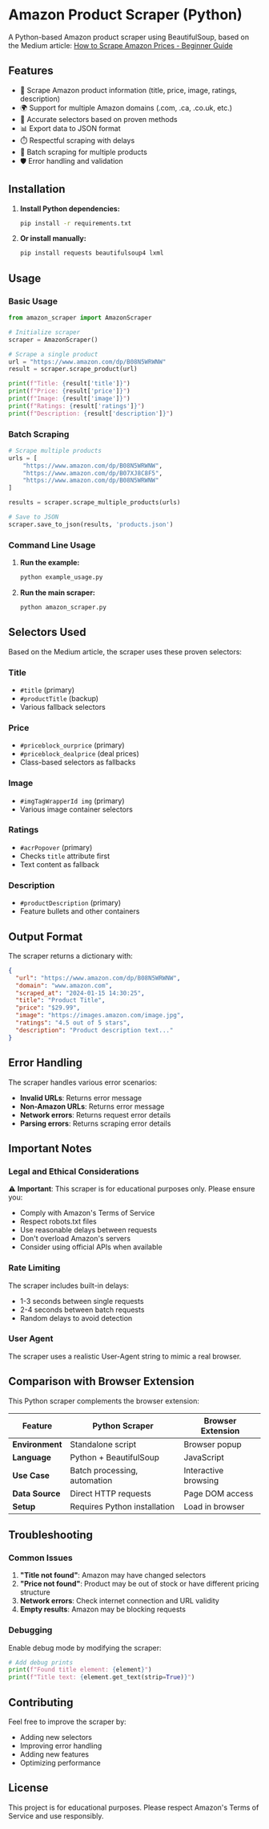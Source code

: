 # Amazon Product Scraper (Python)

A Python-based Amazon product scraper using BeautifulSoup, based on the Medium article: [How to Scrape Amazon Prices - Beginner Guide](https://medium.com/@joerosborne/how-to-scrape-amazon-prices-beginner-guide-a9d2b42dc1ec)

## Features

- 🛒 Scrape Amazon product information (title, price, image, ratings, description)
- 🌍 Support for multiple Amazon domains (.com, .ca, .co.uk, etc.)
- 🎯 Accurate selectors based on proven methods
- 📊 Export data to JSON format
- ⏱️ Respectful scraping with delays
- 🔄 Batch scraping for multiple products
- 🛡️ Error handling and validation

## Installation

1. **Install Python dependencies:**
   ```bash
   pip install -r requirements.txt
   ```

2. **Or install manually:**
   ```bash
   pip install requests beautifulsoup4 lxml
   ```

## Usage

### Basic Usage

```python
from amazon_scraper import AmazonScraper

# Initialize scraper
scraper = AmazonScraper()

# Scrape a single product
url = "https://www.amazon.com/dp/B08N5WRWNW"
result = scraper.scrape_product(url)

print(f"Title: {result['title']}")
print(f"Price: {result['price']}")
print(f"Image: {result['image']}")
print(f"Ratings: {result['ratings']}")
print(f"Description: {result['description']}")
```

### Batch Scraping

```python
# Scrape multiple products
urls = [
    "https://www.amazon.com/dp/B08N5WRWNW",
    "https://www.amazon.com/dp/B07XJ8C8F5",
    "https://www.amazon.com/dp/B08N5WRWNW"
]

results = scraper.scrape_multiple_products(urls)

# Save to JSON
scraper.save_to_json(results, 'products.json')
```

### Command Line Usage

1. **Run the example:**
   ```bash
   python example_usage.py
   ```

2. **Run the main scraper:**
   ```bash
   python amazon_scraper.py
   ```

## Selectors Used

Based on the Medium article, the scraper uses these proven selectors:

### Title
- `#title` (primary)
- `#productTitle` (backup)
- Various fallback selectors

### Price
- `#priceblock_ourprice` (primary)
- `#priceblock_dealprice` (deal prices)
- Class-based selectors as fallbacks

### Image
- `#imgTagWrapperId img` (primary)
- Various image container selectors

### Ratings
- `#acrPopover` (primary)
- Checks `title` attribute first
- Text content as fallback

### Description
- `#productDescription` (primary)
- Feature bullets and other containers

## Output Format

The scraper returns a dictionary with:

```json
{
  "url": "https://www.amazon.com/dp/B08N5WRWNW",
  "domain": "www.amazon.com",
  "scraped_at": "2024-01-15 14:30:25",
  "title": "Product Title",
  "price": "$29.99",
  "image": "https://images.amazon.com/image.jpg",
  "ratings": "4.5 out of 5 stars",
  "description": "Product description text..."
}
```

## Error Handling

The scraper handles various error scenarios:

- **Invalid URLs**: Returns error message
- **Non-Amazon URLs**: Returns error message
- **Network errors**: Returns request error details
- **Parsing errors**: Returns scraping error details

## Important Notes

### Legal and Ethical Considerations

⚠️ **Important**: This scraper is for educational purposes only. Please ensure you:

- Comply with Amazon's Terms of Service
- Respect robots.txt files
- Use reasonable delays between requests
- Don't overload Amazon's servers
- Consider using official APIs when available

### Rate Limiting

The scraper includes built-in delays:
- 1-3 seconds between single requests
- 2-4 seconds between batch requests
- Random delays to avoid detection

### User Agent

The scraper uses a realistic User-Agent string to mimic a real browser.

## Comparison with Browser Extension

This Python scraper complements the browser extension:

| Feature | Python Scraper | Browser Extension |
|---------|---------------|-------------------|
| **Environment** | Standalone script | Browser popup |
| **Language** | Python + BeautifulSoup | JavaScript |
| **Use Case** | Batch processing, automation | Interactive browsing |
| **Data Source** | Direct HTTP requests | Page DOM access |
| **Setup** | Requires Python installation | Load in browser |

## Troubleshooting

### Common Issues

1. **"Title not found"**: Amazon may have changed selectors
2. **"Price not found"**: Product may be out of stock or have different pricing structure
3. **Network errors**: Check internet connection and URL validity
4. **Empty results**: Amazon may be blocking requests

### Debugging

Enable debug mode by modifying the scraper:

```python
# Add debug prints
print(f"Found title element: {element}")
print(f"Title text: {element.get_text(strip=True)}")
```

## Contributing

Feel free to improve the scraper by:
- Adding new selectors
- Improving error handling
- Adding new features
- Optimizing performance

## License

This project is for educational purposes. Please respect Amazon's Terms of Service and use responsibly.

